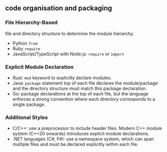 

## code organisation and packaging

### File Hierarchy-Based

file and directory structure to determine the module hierarchy.

- Python                              `from`
- Ruby                                `require`
- JavaScript/TypeScript with Node.js: `require` or `import` 

### Explicit Module Declaration

- Rust: `mod` keyword to explicitly declare modules.
- Java: `package` statement top of each file declares the module/package and the directory structure must match this package declaration.
- Go: package declarations at the top of each file, but the language enforces a strong convention where each directory corresponds to a single package.

### Additional Styles

- C/C++: use a preprocessor to include header files. Modern C++ module system (C++20 onwards) introduces explicit module declarations.
- .NET languages (C#, F#): use a namespace system, which can span multiple files and must be declared explicitly within each file.
